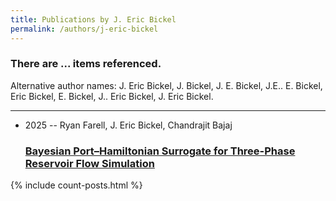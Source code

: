 ```yaml
---
title: Publications by J. Eric Bickel
permalink: /authors/j-eric-bickel
---
```


<h3 id="number-posts">There are ... items referenced.</h3>
<p id='info-authors'>Alternative author names: J. Eric Bickel, J. Bickel, J. E. Bickel, J.E.. E. Bickel, Eric Bickel, E. Bickel, J.. Eric Bickel, J. Eric Bickel.</p>
<hr />
<ul class="post-list">
<li><span class='post-meta'>2025 -- Ryan Farell, J. Eric Bickel, Chandrajit Bajaj</span><h3><a class='post-link' href="{{ site.baseurl }}/bayesian-port-hamiltonian-surrogate-for-three-phase-reservoir-flow-simulation">Bayesian Port–Hamiltonian Surrogate for Three-Phase Reservoir Flow Simulation</a></h3></li>

</ul>
{% include count-posts.html %}
